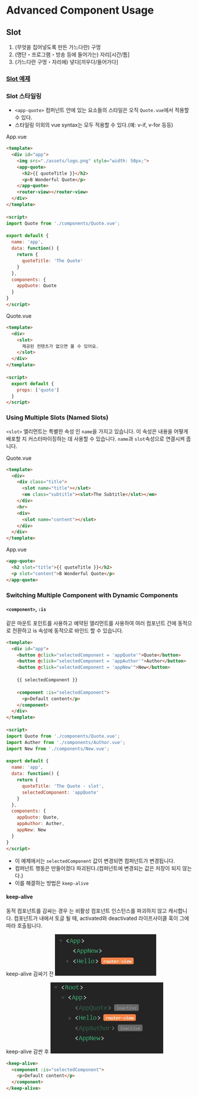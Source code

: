 # Advanced Component Usage

## Slot
1. (무엇을 집어넣도록 만든 가느다란) 구멍
2. (명단・프로그램・방송 등에 들어가는) 자리[시간/틈]
3. (가느다란 구멍・자리에) 넣다[끼우다/들어가다]

### [Slot 예제](https://jsfiddle.net/changjoo_park/god12gok/)

### Slot 스타일링
- `<app-quote>` 컴퍼넌트 안에 있는 요소들의 스타일은 오직 `Quote.vue`에서 적용할 수 있다.
- 스타일링 이외의 vue syntax는 모두 적용할 수 있다.(예: v-if, v-for 등등)

App.vue

```html
<template>
  <div id="app">
    <img src="./assets/logo.png" style="width: 50px;">
    <app-quote>
      <h2>{{ quoteTitle }}</h2>
      <p>B Wonderful Quote</p>
    </app-quote>
    <router-view></router-view>
  </div>
</template>

<script>
import Quote from './components/Quote.vue';

export default {
  name: 'app',
  data: function() {
    return {
      quoteTitle: 'The Quote'
    }
  },
  components: {
    appQuote: Quote
  }
}
</script>
```

Quote.vue

```html
<template>
  <div>
    <slot>
      제공된 컨텐츠가 없으면 볼 수 있어요.
    </slot>
  </div>
</template>

<script>
  export default {
    props: ['quote']
  }
</script>

```

### Using Multiple Slots (Named Slots)
`<slot>` 엘리먼트는 특별한 속성 인 `name`을 가지고 있습니다. 이 속성은 내용을 어떻게 배포할 지 커스터마이징하는 데 사용할 수 있습니다. `name`과 `slot`속성으로 연결시켜 줍니다.

Quote.vue

```html
<template>
  <div>
    <div class="title">
      <slot name="title"></slot>
      <em class="subtitle"><slot>The Subtitle</slot></em>
    </div>
    <hr>
    <div>
      <slot name="content"></slot>
    </div>
  </div>
</template>
```

App.vue

```html
<app-quote>
  <h2 slot="title">{{ quoteTitle }}</h2>
  <p slot="content">B Wonderful Quote</p>
</app-quote>
```

### Switching Multiple Component with Dynamic Components

#### `<component>`, `:is`
같은 마운트 포인트를 사용하고 예약된 <component> 엘리먼트를 사용하여 여러 컴포넌트 간에 동적으로 전환하고 is 속성에 동적으로 바인드 할 수 있습니다.

```html
<template>
  <div id="app">
    <button @click="selectedComponent = 'appQuote'">Quote</button>
    <button @click="selectedComponent = 'appAuthor'">Author</button>
    <button @click="selectedComponent = 'appNew'">New</button>

    {{ selectedComponent }}

    <component :is="selectedComponent">
      <p>Default content</p>
    </component>
  </div>
</template>

<script>
import Quote from './components/Quote.vue';
import Auther from './components/Author.vue';
import New from './components/New.vue';

export default {
  name: 'app',
  data: function() {
    return {
      quoteTitle: 'The Quote - slot',
      selectedComponent: 'appQuote'
    }
  },
  components: {
    appQuote: Quote,
    appAuthor: Auther,
    appNew: New
  }
}
</script>
```

- 이 예제에서는 `selectedComponent` 값이 변경되면 컴퍼넌트가 변경됩니다.
- 컴퍼넌트 행동은 만들어졌다 파괴된다.(컴퍼넌트에 변경되는 값은 저장이 되지 않는다.)
- 이를 해결하는 방법은 `keep-alive`

#### keep-alive
동적 컴포넌트를 감싸는 경우 <keep-alive>는 비활성 컴포넌트 인스턴스를 파괴하지 않고 캐시합니다.
컴포넌트가 <keep-alive>내에서 토글 될 때, activated와 deactivated 라이프사이클 훅이 그에 따라 호출됩니다.

keep-alive 감싸기 전
![keep-alive 감싸기 전](./resource/keep-alive-before.jpg)

keep-alive 감싼 후
![keep-alive 감싼 후](./resource/keep-alive-after.jpg)

```html
<keep-alive>
  <component :is="selectedComponent">
    <p>Default content</p>
  </component>
</keep-alive>
```
